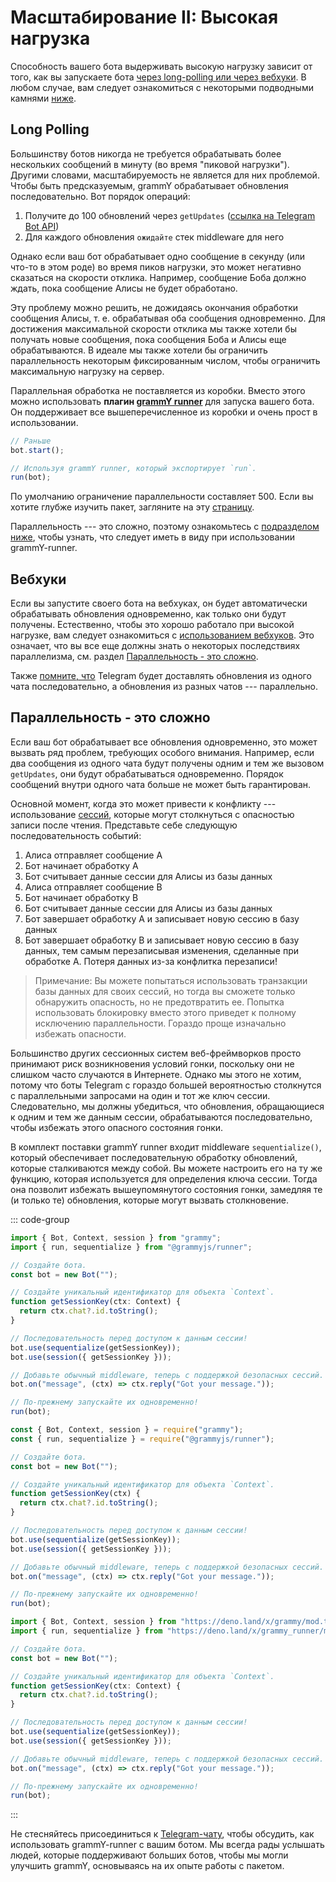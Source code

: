 # Масштабирование II: Высокая нагрузка

Способность вашего бота выдерживать высокую нагрузку зависит от того, как вы запускаете бота [через long-polling или через вебхуки](../guide/deployment-types).
В любом случае, вам следует ознакомиться с некоторыми подводными камнями [ниже](#параллельность---это-сложно).

## Long Polling

Большинству ботов никогда не требуется обрабатывать более нескольких сообщений в минуту (во время "пиковой нагрузки").
Другими словами, масштабируемость не является для них проблемой.
Чтобы быть предсказуемым, grammY обрабатывает обновления последовательно.
Вот порядок операций:

1. Получите до 100 обновлений через `getUpdates` ([ссылка на Telegram Bot API](https://core.telegram.org/bots/api#getupdates))
2. Для каждого обновления `ожидайте` стек middleware для него

Однако если ваш бот обрабатывает одно сообщение в секунду (или что-то в этом роде) во время пиков нагрузки, это может негативно сказаться на скорости отклика.
Например, сообщение Боба должно ждать, пока сообщение Алисы не будет обработано.

Эту проблему можно решить, не дожидаясь окончания обработки сообщения Алисы, т. е. обрабатывая оба сообщения одновременно.
Для достижения максимальной скорости отклика мы также хотели бы получать новые сообщения, пока сообщения Боба и Алисы еще обрабатываются.
В идеале мы также хотели бы ограничить параллельность некоторым фиксированным числом, чтобы ограничить максимальную нагрузку на сервер.

Параллельная обработка не поставляется из коробки.
Вместо этого можно использовать **плагин [grammY runner](../plugins/runner)** для запуска вашего бота.
Он поддерживает все вышеперечисленное из коробки и очень прост в использовании.

```ts
// Раньше
bot.start();

// Используя grammY runner, который экспортирует `run`.
run(bot);
```

По умолчанию ограничение параллельности составляет 500.
Если вы хотите глубже изучить пакет, загляните на эту [страницу](../plugins/runner).

Параллельность --- это сложно, поэтому ознакомьтесь с [подразделом ниже](#параллельность---это-сложно), чтобы узнать, что следует иметь в виду при использовании grammY-runner.

## Вебхуки

Если вы запустите своего бота на вебхуках, он будет автоматически обрабатывать обновления одновременно, как только они будут получены.
Естественно, чтобы это хорошо работало при высокой нагрузке, вам следует ознакомиться с [использованием вебхуков](../guide/deployment-types#как-использовать-вебхуки).
Это означает, что вы все еще должны знать о некоторых последствиях параллелизма, см. раздел [Параллельность - это сложно](#параллельность---это-сложно).

Также [помните, что](../guide/deployment-types#своевременное-завершение-запросов-webhook) Telegram будет доставлять обновления из одного чата последовательно, а обновления из разных чатов --- параллельно.

## Параллельность - это сложно

Если ваш бот обрабатывает все обновления одновременно, это может вызвать ряд проблем, требующих особого внимания.
Например, если два сообщения из одного чата будут получены одним и тем же вызовом `getUpdates`, они будут обрабатываться одновременно.
Порядок сообщений внутри одного чата больше не может быть гарантирован.

Основной момент, когда это может привести к конфликту --- использование [сессий](../plugins/session), которые могут столкнуться с опасностью записи после чтения.
Представьте себе следующую последовательность событий:

1. Алиса отправляет сообщение A
2. Бот начинает обработку A
3. Бот считывает данные сессии для Алисы из базы данных
4. Алиса отправляет сообщение B
5. Бот начинает обработку B
6. Бот считывает данные сессии для Алисы из базы данных
7. Бот завершает обработку A и записывает новую сессию в базу данных
8. Бот завершает обработку B и записывает новую сессию в базу данных, тем самым перезаписывая изменения, сделанные при обработке A.
   Потеря данных из-за конфлитка перезаписи!

> Примечание: Вы можете попытаться использовать транзакции базы данных для своих сессий, но тогда вы сможете только обнаружить опасность, но не предотвратить ее.
> Попытка использовать блокировку вместо этого приведет к полному исключению параллельности.
> Гораздо проще изначально избежать опасности.

Большинство других сессионных систем веб-фреймворков просто принимают риск возникновения условий гонки, поскольку они не слишком часто случаются в Интернете.
Однако мы этого не хотим, потому что боты Telegram с гораздо большей вероятностью столкнутся с параллельными запросами на один и тот же ключ сессии.
Следовательно, мы должны убедиться, что обновления, обращающиеся к одним и тем же данным сессии, обрабатываются последовательно, чтобы избежать этого опасного состояния гонки.

В комплект поставки grammY runner входит middleware `sequentialize()`, который обеспечивает последовательную обработку обновлений, которые сталкиваются между собой.
Вы можете настроить его на ту же функцию, которая используется для определения ключа сессии.
Тогда она позволит избежать вышеупомянутого состояния гонки, замедляя те (и только те) обновления, которые могут вызвать столкновение.

::: code-group

```ts [TypeScript]
import { Bot, Context, session } from "grammy";
import { run, sequentialize } from "@grammyjs/runner";

// Создайте бота.
const bot = new Bot("");

// Создайте уникальный идентификатор для объекта `Context`.
function getSessionKey(ctx: Context) {
  return ctx.chat?.id.toString();
}

// Последовательность перед доступом к данным сессии!
bot.use(sequentialize(getSessionKey));
bot.use(session({ getSessionKey }));

// Добавьте обычный middleware, теперь с поддержкой безопасных сессий.
bot.on("message", (ctx) => ctx.reply("Got your message."));

// По-прежнему запускайте их одновременно!
run(bot);
```

```js [JavaScript]
const { Bot, Context, session } = require("grammy");
const { run, sequentialize } = require("@grammyjs/runner");

// Создайте бота.
const bot = new Bot("");

// Создайте уникальный идентификатор для объекта `Context`.
function getSessionKey(ctx) {
  return ctx.chat?.id.toString();
}

// Последовательность перед доступом к данным сессии!
bot.use(sequentialize(getSessionKey));
bot.use(session({ getSessionKey }));

// Добавьте обычный middleware, теперь с поддержкой безопасных сессий.
bot.on("message", (ctx) => ctx.reply("Got your message."));

// По-прежнему запускайте их одновременно!
run(bot);
```

```ts [Deno]
import { Bot, Context, session } from "https://deno.land/x/grammy/mod.ts";
import { run, sequentialize } from "https://deno.land/x/grammy_runner/mod.ts";

// Создайте бота.
const bot = new Bot("");

// Создайте уникальный идентификатор для объекта `Context`.
function getSessionKey(ctx: Context) {
  return ctx.chat?.id.toString();
}

// Последовательность перед доступом к данным сессии!
bot.use(sequentialize(getSessionKey));
bot.use(session({ getSessionKey }));

// Добавьте обычный middleware, теперь с поддержкой безопасных сессий.
bot.on("message", (ctx) => ctx.reply("Got your message."));

// По-прежнему запускайте их одновременно!
run(bot);
```

:::

Не стесняйтесь присоединиться к [Telegram-чату](https://t.me/grammyjs), чтобы обсудить, как использовать grammY-runner с вашим ботом.
Мы всегда рады услышать людей, которые поддерживают больших ботов, чтобы мы могли улучшить grammY, основываясь на их опыте работы с пакетом.
